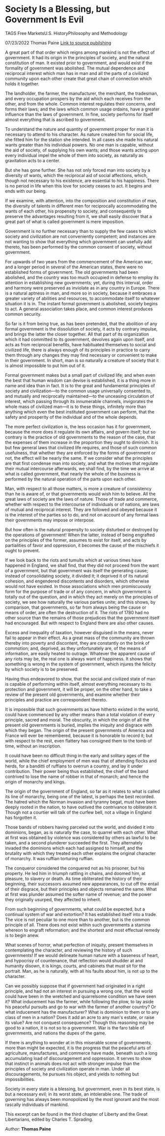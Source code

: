 # Society Is a Blessing, but Government Is Evil

TAGS Free MarketsU.S. HistoryPhilosophy and Methodology

07/23/2022 Thomas Paine
[Link to source pubilshing](https://mises.org/library/society-blessing-government-evil)

A great part of that order which reigns among mankind is not the effect of government. It had its origin in the principles of society, and the natural constitution of man. It existed prior to government, and would exist if the formality of government was abolished. The mutual dependence and reciprocal interest which man has in man and all the parts of a civilized community upon each other create that great chain of connection which holds it together.

The landholder, the farmer, the manufacturer, the merchant, the tradesman, and every occupation prospers by the aid which each receives from the other, and from the whole. Common interest regulates their concerns, and forms their laws; and the laws which common usage ordains, have a greater influence than the laws of government. In fine, society performs for itself almost everything that is ascribed to government.

To understand the nature and quantity of government proper for man it is necessary to attend to his character. As nature created him for social life, she fitted him for the station she intended. In all cases she made his natural wants greater than his individual powers. No one man is capable, without the aid of society, of supplying his own wants; and those wants acting upon every individual impel the whole of them into society, as naturally as gravitation acts to a center.

But she has gone further. She has not only forced man into society by a diversity of wants, which the reciprocal aid of social affections, which, though not necessary to his existence, are essential to his happiness. There is no period in life when this love for society ceases to act. It begins and ends with our being.

If we examine, with attention, into the composition and constitution of man, the diversity of talents in different men for reciprocally accommodating the wants of each other, his propensity to society, and consequently to preserve the advantages resulting from it, we shall easily discover that a great part of what is called government is mere imposition.

Government is no further necessary than to supply the few cases to which society and civilization are not conveniently competent; and instances are not wanting to show that everything which government can usefully add thereto, has been performed by the common consent of society, without government.

For upwards of two years from the commencement of the American war, and a longer period in several of the American states, there were no established forms of government. The old governments had been abolished, and the country was too much occupied in defense to employ its attention in establishing new governments; yet, during this interval, order and harmony were preserved as inviolate as in any country in Europe. There is a natural aptness in man, and more so in society, because it embraces a greater variety of abilities and resources, to accommodate itself to whatever situation it is in. The instant formal government is abolished, society begins to act. A general association takes place, and common interest produces common security.

So far is it from being true, as has been pretended, that the abolition of any formal government is the dissolution of society, it acts by contrary impulse, and brings the latter the closer together. All that part of its organization which it had committed to its government, devolves again upon itself, and acts as from reciprocal benefits, have habituated themselves to social and civilized life, there is always enough of its principles in practice to carry them through any changes they may find necessary or convenient to make in their government. In short, man is so naturally a creature of society that it is almost impossible to put him out of it.

Formal government makes but a small part of civilized life; and when even the best that human wisdom can devise is established, it is a thing more in name and idea than in fact. It is to the great and fundamental principles of society and civilization—to the common usage universally consented to, and mutually and reciprocally maintained—to the unceasing circulation of interest, which passing through its innumerable channels, invigorates the whole mass of civilized man—it is to these things, infinitely more than anything which even the best instituted government can perform, that the safety and prosperity of the individual and of the whole depends.

The more perfect civilization is, the less occasion has it for government, because the more does it regulate its own affairs, and govern itself; but so contrary is the practice of old governments to the reason of the case, that the expenses of them increase in the proportion they ought to diminish. It is but few general laws that civilized life requires, and those of such common usefulness, that whether they are enforced by the forms of government or not, the effect will be nearly the same. If we consider what the principles are that first condense man into society, and what the motives that regulate their mutual intercourse afterwards, we shall find, by the time we arrive at what is called government, that nearly the whole of the business is performed by the natural operation of the parts upon each other.

Man, with respect to all those matters, is more a creature of consistency than he is aware of, or that governments would wish him to believe. All the great laws of society are the laws of nature. Those of trade and commerce, whether with respect to the intercourse of individuals or of nations, are laws of mutual and reciprocal interest. They are followed and obeyed because it is the interest of the parties so to do, and not on account of any formal laws their governments may impose or interpose.

But how often is the natural propensity to society disturbed or destroyed by the operations of government! When the latter, instead of being engrafted on the principles of the former, assumes to exist for itself, and acts by partialities of favor and oppression, it becomes the cause of the mischiefs it ought to prevent.

If we look back to the riots and tumults which at various times have happened in England, we shall find, that they did not proceed from the want of a government, but that government was itself the generating cause; instead of consolidating society, it divided it; it deprived it of its natural cohesion, and engendered discontents and disorders, which otherwise would not have existed. In those associations which men promiscuously form for the purpose of trade or of any concern, in which government is totally out of the question, and in which they act merely on the principles of society, we see how naturally the various parties unite; and this shows, by comparison, that governments, so far from always being the cause or means of order, are often the destruction of it. The riots of 1780 had no other source than the remains of those prejudices that the government itself had encouraged. But with respect to England there are also other causes.

Excess and inequality of taxation, however disguised in the means, never fail to appear in their effect. As a great mass of the community are thrown thereby into poverty and discontent, they are constantly on the brink of commotion; and, deprived, as they unfortunately are, of the means of information, are easily heated to outrage. Whatever the apparent cause of any riots may be, the real one is always want of happiness. It shows that something is wrong in the system of government, which injures the felicity by which society is to be preserved.

Having thus endeavored to show, that the social and civilized state of man is capable of performing within itself, almost everything necessary to its protection and government, it will be proper, on the other hand, to take a review of the present old governments, and examine whether their principles and practice are correspondent thereto.

It is impossible that such governments as have hitherto existed in the world, could have commenced by any other means than a total violation of every principle, sacred and moral. The obscurity, in which the origin of all the present old governments is buried, implies the iniquity and disgrace with which they began. The origin of the present governments of America and France will ever be remembered, because it is honorable to record it; but with respect to the rest, even flattery has consigned them to the tomb of time, without an inscription.

It could have been no difficult thing in the early and solitary ages of the world, while the chief employment of men was that of attending flocks and herds, for a banditti of ruffians to overrun a country, and lay it under contribution. Their power being thus established, the chief of the band contrived to lose the name of robber in that of monarch; and hence the origin of monarchy and kings.

The origin of the government of England, so far as it relates to what is called its line of monarchy, being one of the latest, is perhaps the best recorded. The hatred which the Norman invasion and tyranny begat, must have been deeply rooted in the nation, to have outlived the contrivance to obliterate it. Though not a courtier will talk of the curfew bell, not a village in England has forgotten it.

Those bands of robbers having parceled out the world, and divided it into dominions, began, as is naturally the case, to quarrel with each other. What at first was obtained by violence was considered by others as lawful to be taken, and a second plunderer succeeded the first. They alternately invaded the dominions which each had assigned to himself, and the brutality with which they treated each other explains the original character of monarchy. It was ruffian torturing ruffian.

The conqueror considered the conquered not as his prisoner, but his property. He led him in triumph rattling in chains, and doomed him, at pleasure, to slavery or death. As time obliterated the history of their beginning, their successors assumed new appearances, to cut off the entail of their disgrace, but their principles and objects remained the same. What at first was plunder assumed the softer name of revenue; and the power they originally usurped, they affected to inherit.

From such beginning of governments, what could be expected, but a continual system of war and extortion? It has established itself into a trade. The vice is not peculiar to one more than to another, but is the common principle of all. There does not exist within such governments a stamina whereon to engraft reformation; and the shortest and most effectual remedy is to begin anew.

What scenes of horror, what perfection of iniquity, present themselves in contemplating the character, and reviewing the history of such governments! If we would delineate human nature with a baseness of heart, and hypocrisy of countenance, that reflection would shudder at and humanity disown, it is kings, courts, and cabinets that must sit for the portrait. Man, as he is naturally, with all his faults about him, is not up to the character.

Can we possibly suppose that if government had originated in a right principle, and had not an interest in pursuing a wrong one, that the world could have been in the wretched and quarrelsome condition we have seen it? What inducement has the farmer, while following the plow, to lay aside his peaceful pursuits and go to war with the farmer of another country? Or what inducement has the manufacturer? What is dominion to them or to any class of men in a nation? Does it add an acre to any man's estate, or raise its value? Are not conquest consequence? Though this reasoning may be good to a nation, it is not so to a government. War is the faro table of governments, and nations the dupes of the game.

If there is anything to wonder at in this miserable scene of governments, more than might be expected, it is the progress that the peaceful arts of agriculture, manufactures, and commerce have made, beneath such a long accumulating load of discouragement and oppression. It serves to show that instinct in animals does not act with stronger impulse than the principles of society and civilization operate in man. Under all discouragements, he pursues his object, and yields to nothing but impossibilities.

Society in every state is a blessing, but government, even in its best state, is but a necessary evil; in its worst state, an intolerable one. The trade of governing has always been monopolized by the most ignorant and the most rascally individuals of mankind.

This excerpt can be found in the third chapter of Liberty and the Great Libertarians, edited by Charles T. Sprading.

_Author:_ **Thomas Paine**
